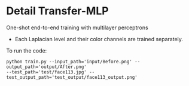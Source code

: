# Detail Transfer-MLP

One-shot end-to-end training with multilayer perceptrons

- Each Laplacian level and their color channels are trained separately.

To run the code:

    python train.py --input_path='input/Before.png' --output_path='output/After.png' 
    --test_path='test/face113.jpg' --test_output_path='test_output/face113_output.png'

